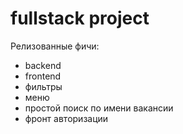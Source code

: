 # fullstack project
Релизованные фичи:
- backend
- frontend
- фильтры
- меню
- простой поиск по имени вакансии
- фронт авторизации
